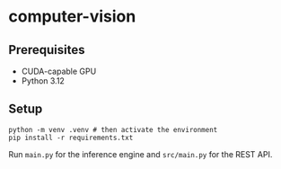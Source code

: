 # computer-vision

## Prerequisites
- CUDA-capable GPU
- Python 3.12

## Setup

```shell
python -m venv .venv # then activate the environment
pip install -r requirements.txt
```

Run `main.py` for the inference engine and `src/main.py` for the REST API.